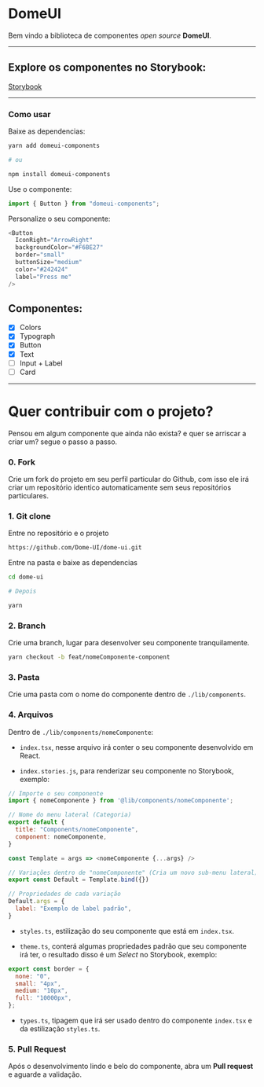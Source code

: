 # DomeUI

Bem vindo a biblioteca de componentes _open source_ **DomeUI**.

---

## Explore os componentes no Storybook:

[Storybook](https://dome-ui.vercel.app/)

---

### Como usar

Baixe as dependencias:

```sh
yarn add domeui-components

# ou

npm install domeui-components
```

Use o componente:

```js
import { Button } from "domeui-components";
```

Personalize o seu componente:

```js
<Button
  IconRight="ArrowRight"
  backgroundColor="#F6BE27"
  border="small"
  buttonSize="medium"
  color="#242424"
  label="Press me"
/>
```

## Componentes:

- [x] Colors
- [x] Typograph
- [x] Button
- [X] Text
- [ ] Input + Label
- [ ] Card

---

# Quer contribuir com o projeto? 

Pensou em algum componente que ainda não exista? e quer se arriscar a criar um? segue o passo a passo.

### 0. Fork
Crie um fork do projeto em seu perfil particular do Github, com isso ele irá criar um repositório identico automaticamente sem seus repositórios particulares.

### 1. Git clone
Entre no repositório e o projeto
```sh
https://github.com/Dome-UI/dome-ui.git
```

Entre na pasta e baixe as dependencias

```sh
cd dome-ui

# Depois

yarn
```

### 2. Branch
Crie uma branch, lugar para desenvolver seu componente tranquilamente.
```sh
yarn checkout -b feat/nomeComponente-component
```

### 3. Pasta
Crie uma pasta com o nome do componente dentro de `./lib/components`.

### 4. Arquivos
Dentro de `./lib/components/nomeComponente`:

  - `index.tsx`, nesse arquivo irá conter o seu componente desenvolvido em React.

  - `index.stories.js`, para renderizar seu componente no Storybook, exemplo:

  ```js
  // Importe o seu componente 
  import { nomeComponente } from '@lib/components/nomeComponente';

  // Nome do menu lateral (Categoria) 
  export default { 
    title: "Components/nomeComponente",
    component: nomeComponente,
  }

  const Template = args => <nomeComponente {...args} />

  // Variações dentro de "nomeComponente" (Cria um novo sub-menu lateral). 
  export const Default = Template.bind({})

  // Propriedades de cada variação
  Default.args = {
    label: "Exemplo de label padrão",
  }
  ```

  - `styles.ts`, estilização do seu componente que está em `index.tsx`.

  - `theme.ts`, conterá algumas propriedades padrão que seu componente irá ter, o resultado disso é um _Select_ no Storybook, exemplo:
  ```js
  export const border = {
    none: "0",
    small: "4px",
    medium: "10px",
    full: "10000px",
  };
  ```

  - `types.ts`, tipagem que irá ser usado dentro do componente `index.tsx` e da estilização `styles.ts`.

### 5. Pull Request

Após o desenvolvimento lindo e belo do componente, abra um **Pull request** e aguarde a validação.

